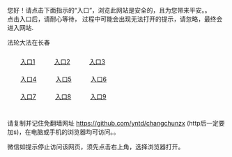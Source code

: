 您好！请点击下面指示的“入口”，浏览此网站是安全的，且为您带来平安。。 <br/>
点击入口后，请耐心等待， 过程中可能会出现无法打开的提示，请忽略，最终会进入网站. </br>

法轮大法在长春<br/>
<div style="padding:10px"><a style="margin:20px" target="_blank" href="https://d3heq8ed54xjwx.cloudfront.net/2Qpsp?unywwbyt" id="ccLink1" rel="nofollow">入口1</a> <a target="_blank" style="margin:20px" href="https://d1zl05c6rwdbow.cloudfront.net/2Qpsp?agpcrd" id="ccLink2" rel="nofollow">入口2</a> <a style="margin:20px" target="_blank" href="https://d1ckpf9pmrfh29.cloudfront.net/2Qpsp?wjcyxv" id="ccLink3" rel="nofollow">入口3</a></div>

<div style="padding:10px" ><a style="margin:20px" target="_blank" href="https://d3heq8ed54xjwx.cloudfront.net/2Qpsp?unywwbyt" id="ccLink4" rel="nofollow">入口4</a> <a style="margin:20px" href="https://d1zl05c6rwdbow.cloudfront.net/2Qpsp?agpcrd" target="_blank" id="ccLink5" rel="nofollow">入口5</a> <a style="margin:20px" href="https://d1ckpf9pmrfh29.cloudfront.net/2Qpsp?wjcyxv" target="_blank" id="ccLink6" rel="nofollow">入口6</a></div>

<div style="padding:10px"><a style="margin:20px" target="_blank" href="https://d3heq8ed54xjwx.cloudfront.net/2Qpsp?unywwbyt" id="ccLink7" rel="nofollow">入口7</a> <a style="margin:20px" href="https://d1zl05c6rwdbow.cloudfront.net/2Qpsp?agpcrd" target="_blank" id="ccLink8" rel="nofollow">入口8</a> <a style="margin:20px" target="_blank" href="https://d1ckpf9pmrfh29.cloudfront.net/2Qpsp?wjcyxv" id="ccLink9" rel="nofollow">入口9</a></div>

<br/>



请复制并记住免翻墙网址 https://github.com/yntd/changchunzx (http后一定要加s)，在电脑或手机的浏览器均可访问。。<br/>

微信如提示停止访问该网页，须先点击右上角，选择浏览器打开。
